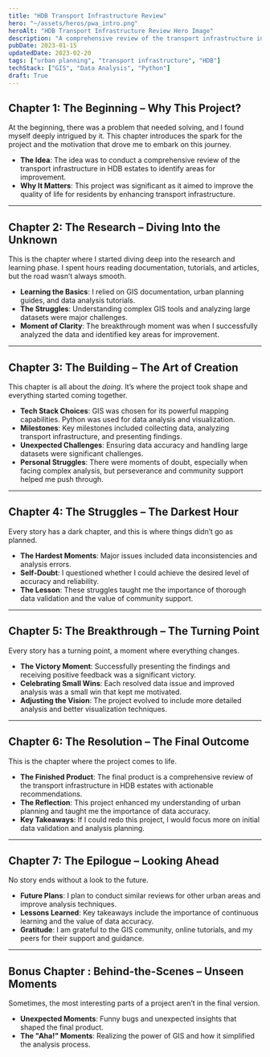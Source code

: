 ```yaml
---
title: "HDB Transport Infrastructure Review"
hero: "~/assets/heros/pwa_intro.png"
heroAlt: "HDB Transport Infrastructure Review Hero Image"
description: "A comprehensive review of the transport infrastructure in HDB estates to identify areas for improvement."
pubDate: 2023-01-15
updatedDate: 2023-02-20
tags: ["urban planning", "transport infrastructure", "HDB"]
techStack: ["GIS", "Data Analysis", "Python"]
draft: True
---
```


## Chapter 1: The Beginning – Why This Project?

At the beginning, there was a problem that needed solving, and I found myself deeply intrigued by it. This chapter introduces the spark for the project and the motivation that drove me to embark on this journey.

- **The Idea**: The idea was to conduct a comprehensive review of the transport infrastructure in HDB estates to identify areas for improvement.
- **Why It Matters**: This project was significant as it aimed to improve the quality of life for residents by enhancing transport infrastructure.

---

## Chapter 2: The Research – Diving Into the Unknown

This is the chapter where I started diving deep into the research and learning phase. I spent hours reading documentation, tutorials, and articles, but the road wasn’t always smooth.

- **Learning the Basics**: I relied on GIS documentation, urban planning guides, and data analysis tutorials.
- **The Struggles**: Understanding complex GIS tools and analyzing large datasets were major challenges.
- **Moment of Clarity**: The breakthrough moment was when I successfully analyzed the data and identified key areas for improvement.

---

## Chapter 3: The Building – The Art of Creation

This chapter is all about the _doing_. It’s where the project took shape and everything started coming together.

- **Tech Stack Choices**: GIS was chosen for its powerful mapping capabilities. Python was used for data analysis and visualization.
- **Milestones**: Key milestones included collecting data, analyzing transport infrastructure, and presenting findings.
- **Unexpected Challenges**: Ensuring data accuracy and handling large datasets were significant challenges.
- **Personal Struggles**: There were moments of doubt, especially when facing complex analysis, but perseverance and community support helped me push through.

---

## Chapter 4: The Struggles – The Darkest Hour

Every story has a dark chapter, and this is where things didn’t go as planned.

- **The Hardest Moments**: Major issues included data inconsistencies and analysis errors.
- **Self-Doubt**: I questioned whether I could achieve the desired level of accuracy and reliability.
- **The Lesson**: These struggles taught me the importance of thorough data validation and the value of community support.

---

## Chapter 5: The Breakthrough – The Turning Point

Every story has a turning point, a moment where everything changes.

- **The Victory Moment**: Successfully presenting the findings and receiving positive feedback was a significant victory.
- **Celebrating Small Wins**: Each resolved data issue and improved analysis was a small win that kept me motivated.
- **Adjusting the Vision**: The project evolved to include more detailed analysis and better visualization techniques.

---

## Chapter 6: The Resolution – The Final Outcome

This is the chapter where the project comes to life.

- **The Finished Product**: The final product is a comprehensive review of the transport infrastructure in HDB estates with actionable recommendations.
- **The Reflection**: This project enhanced my understanding of urban planning and taught me the importance of data accuracy.
- **Key Takeaways**: If I could redo this project, I would focus more on initial data validation and analysis planning.

---

## Chapter 7: The Epilogue – Looking Ahead

No story ends without a look to the future.

- **Future Plans**: I plan to conduct similar reviews for other urban areas and improve analysis techniques.
- **Lessons Learned**: Key takeaways include the importance of continuous learning and the value of data accuracy.
- **Gratitude**: I am grateful to the GIS community, online tutorials, and my peers for their support and guidance.

---

## Bonus Chapter : Behind-the-Scenes – Unseen Moments

Sometimes, the most interesting parts of a project aren’t in the final version.

- **Unexpected Moments**: Funny bugs and unexpected insights that shaped the final product.
- **The "Aha!" Moments**: Realizing the power of GIS and how it simplified the analysis process.
